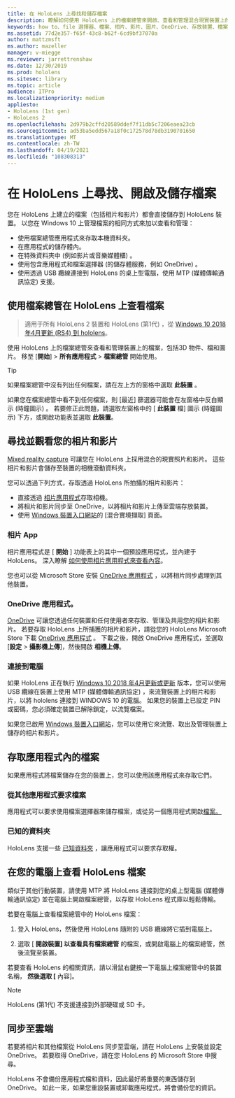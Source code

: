 ```yaml
---
title: 在 HoloLens 上尋找和儲存檔案
description: 瞭解如何使用 HoloLens 上的檔案總管來開啟、查看和管理混合現實裝置上的檔案。
keywords: how to、file 選擇器、檔案、相片、影片、圖片、OneDrive、存放裝置、檔案瀏覽器、hololens
ms.assetid: 77d2e357-f65f-43c8-b62f-6cd9bf37070a
author: mattzmsft
ms.author: mazeller
manager: v-miegge
ms.reviewer: jarrettrenshaw
ms.date: 12/30/2019
ms.prod: hololens
ms.sitesec: library
ms.topic: article
audience: ITPro
ms.localizationpriority: medium
appliesto:
- HoloLens (1st gen)
- HoloLens 2
ms.openlocfilehash: 2d979b2cffd20589ddef7f11db5c7206eaea23cb
ms.sourcegitcommit: ad53ba5edd567a18f0c172578d78db3190701650
ms.translationtype: MT
ms.contentlocale: zh-TW
ms.lasthandoff: 04/19/2021
ms.locfileid: "108308313"
---
```

# <a name="find-open-and-save-files-on-hololens"></a>在 HoloLens 上尋找、開啟及儲存檔案

您在 HoloLens 上建立的檔案（包括相片和影片）都會直接儲存到 HoloLens 裝置。 以您在 Windows 10 上管理檔案的相同方式來加以查看和管理：

- 使用檔案總管應用程式來存取本機資料夾。
- 在應用程式的儲存體內。
- 在特殊資料夾中 (例如影片或音樂媒體櫃) 。
- 使用包含應用程式和檔案選擇器 (的儲存體服務，例如 OneDrive) 。
- 使用透過 USB 纜線連接到 HoloLens 的桌上型電腦，使用 MTP (媒體傳輸通訊協定) 支援。

## <a name="view-files-on-hololens-using-file-explorer"></a>使用檔案總管在 HoloLens 上查看檔案

> 適用于所有 HoloLens 2 裝置和 HoloLens (第1代) ，從 [Windows 10 2018 年4月更新 (RS4) 到 hololens](https://docs.microsoft.com/windows/mixed-reality/release-notes-april-2018)。

使用 HoloLens 上的檔案總管來查看和管理裝置上的檔案，包括3D 物件、檔和圖片。 移至 [**開始**]   >  **所有應用程式**   >  **檔案總管** 開始使用。

> [!TIP]
> 如果檔案總管中沒有列出任何檔案，請在左上方的窗格中選取 **此裝置** 。

如果您在檔案總管中看不到任何檔案，則 [最近] 篩選器可能會在左窗格中反白顯示 (時鐘圖示) 。 若要修正此問題，請選取左窗格中的 [ **此裝置** 檔] 圖示 (時鐘圖示) 下方，或開啟功能表並選取 **此裝置**。

## <a name="find-and-view-your-photos-and-videos"></a>尋找並觀看您的相片和影片

[Mixed reality capture](holographic-photos-and-videos.md) 可讓您在 HoloLens 上採用混合的現實照片和影片。  這些相片和影片會儲存至裝置的相機滾動資料夾。

您可以透過下列方式，存取透過 HoloLens 所拍攝的相片和影片：

- 直接透過 [相片應用程式](holographic-photos-and-videos.md)存取相機。
- 將相片和影片同步至 OneDrive，以將相片和影片上傳至雲端存放裝置。
- 使用 [Windows 裝置入口網站](https://docs.microsoft.com/windows/mixed-reality/using-the-windows-device-portal#mixed-reality-capture)的 [混合實境擷取] 頁面。

### <a name="photos-app"></a>相片 App

相片應用程式是 [ **開始** ] 功能表上的其中一個預設應用程式，並內建于 HoloLens。 深入瞭解 [如何使用相片應用程式來查看內容](holographic-photos-and-videos.md)。

您也可以從 Microsoft Store 安裝 [OneDrive 應用程式](https://www.microsoft.com/p/onedrive/9wzdncrfj1p3) ，以將相片同步處理到其他裝置。

### <a name="onedrive-app"></a>OneDrive 應用程式。

[OneDrive](https://onedrive.live.com/) 可讓您透過任何裝置和任何使用者來存取、管理及共用您的相片和影片。 若要存取 HoloLens 上所捕獲的相片和影片，請從您的 HoloLens Microsoft Store 下載 [OneDrive 應用程式](https://www.microsoft.com/p/onedrive/9wzdncrfj1p3) 。 下載之後，開啟 OneDrive 應用程式，並選取 [**設定**  >  **攝影機上傳**]，然後開啟 **相機上傳**。

### <a name="connect-to-a-pc"></a>連接到電腦

如果 HoloLens 正在執行 [Windows 10 2018 年4月更新或更新](https://docs.microsoft.com/windows/mixed-reality/release-notes-april-2018) 版本，您可以使用 USB 纜線在裝置上使用 MTP (媒體傳輸通訊協定) ，來流覽裝置上的相片和影片，以將 hololens 連接到 WINDOWS 10 的電腦。 如果您的裝置上已設定 PIN 或密碼，您必須確定裝置已解除鎖定，以流覽檔案。  

如果您已啟用 [Windows 裝置入口網站](https://docs.microsoft.com/windows/mixed-reality/using-the-windows-device-portal)，您可以使用它來流覽、取出及管理裝置上儲存的相片和影片。

## <a name="access-files-within-an-app"></a>存取應用程式內的檔案

如果應用程式將檔案儲存在您的裝置上，您可以使用該應用程式來存取它們。

### <a name="requesting-files-from-another-app"></a>從其他應用程式要求檔案

應用程式可以要求使用檔案選擇器來儲存檔案，或從另一個應用程式開啟[檔案。](https://docs.microsoft.com/windows/mixed-reality/app-model#file-pickers)

### <a name="known-folders"></a>已知的資料夾

HoloLens 支援一些 [已知資料夾](https://docs.microsoft.com/windows/mixed-reality/app-model#known-folders) ，讓應用程式可以要求存取權。

## <a name="view-hololens-files-on-your-pc"></a>在您的電腦上查看 HoloLens 檔案

類似于其他行動裝置，請使用 MTP 將 HoloLens 連接到您的桌上型電腦 (媒體傳輸通訊協定) 並在電腦上開啟檔案總管，以存取 HoloLens 程式庫以輕鬆傳輸。

若要在電腦上查看檔案總管中的 HoloLens 檔案：

1. 登入 HoloLens，然後使用 HoloLens 隨附的 USB 纜線將它插到電腦上。

1. 選取 [ **開啟裝置] 以查看具有檔案總管** 的檔案，或開啟電腦上的檔案總管，然後流覽至裝置。

若要查看 HoloLens 的相關資訊，請以滑鼠右鍵按一下電腦上檔案總管中的裝置名稱， **然後選取 [** 內容]。

> [!NOTE]
> HoloLens (第1代) 不支援連接到外部硬碟或 SD 卡。

## <a name="sync-to-the-cloud"></a>同步至雲端

若要將相片和其他檔案從 HoloLens 同步至雲端，請在 HoloLens 上安裝並設定 OneDrive。 若要取得 OneDrive，請在您 HoloLens 的 Microsoft Store 中搜尋。

HoloLens 不會備份應用程式檔和資料，因此最好將重要的東西儲存到 OneDrive。 如此一來，如果您重設裝置或卸載應用程式，將會備份您的資訊。
